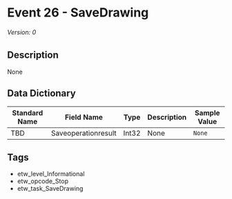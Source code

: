 # Event 26 - SaveDrawing
###### Version: 0

## Description
None

## Data Dictionary
|Standard Name|Field Name|Type|Description|Sample Value|
|---|---|---|---|---|
|TBD|Saveoperationresult|Int32|None|`None`|

## Tags
* etw_level_Informational
* etw_opcode_Stop
* etw_task_SaveDrawing